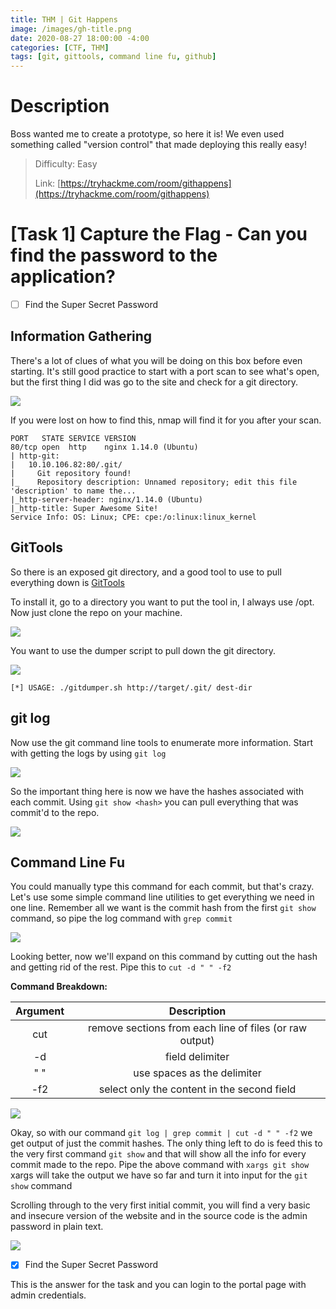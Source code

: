 ```yaml
---
title: THM | Git Happens
image: /images/gh-title.png
date: 2020-08-27 18:00:00 -4:00
categories: [CTF, THM]
tags: [git, gittools, command line fu, github] 
---
```


# Description
Boss wanted me to create a prototype, so here it is! We even used something called "version control" that made deploying this really easy!
> Difficulty: Easy
>
> Link: [https://tryhackme.com/room/githappens](https://tryhackme.com/room/githappens)

# [Task 1]  Capture the Flag - Can you find the password to the application?

- [ ] Find the Super Secret Password

## Information Gathering
There's a lot of clues of what you will be doing on this box before even starting. It's still good practice to start with a port scan to see what's open, but the first thing I did was go to the site and check for a git directory.

![](/images/gh-gitdir.png)

If you were lost on how to find this, nmap will find it for you after your scan.
```console
PORT   STATE SERVICE VERSION                                                  
80/tcp open  http    nginx 1.14.0 (Ubuntu)
| http-git:                           
|   10.10.106.82:80/.git/                                                     
|     Git repository found!
|_    Repository description: Unnamed repository; edit this file 'description' to name the...
|_http-server-header: nginx/1.14.0 (Ubuntu)
|_http-title: Super Awesome Site!
Service Info: OS: Linux; CPE: cpe:/o:linux:linux_kernel
```
## GitTools
So there is an exposed git directory, and a good tool to use to pull everything down is [GitTools](https://github.com/internetwache/GitTools)

To install it, go to a directory you want to put the tool in, I always use /opt. Now just clone the repo on your machine.

![](/images/gh-gtools.png)

You want to use the dumper script to pull down the git directory.

![](/images/gh-dumper.png)

`[*] USAGE: ./gitdumper.sh http://target/.git/ dest-dir`

## git log
Now use the git command line tools to enumerate more information. Start with getting the logs by using `git log`

![](/images/gh-gitlog.png)

So the important thing here is now we have the hashes associated with each commit. Using `git show <hash>` you can pull everything that was commit'd to the repo.

![](/images/gh-gitshow.png)

## Command Line Fu
You could manually type this command for each commit, but that's crazy. Let's use some simple command line utilities to get everything we need in one line. Remember all we want is the commit hash from the first `git show` command, so pipe the log command with `grep commit`

![](/images/gh-grep.png)

Looking better, now we'll expand on this command by cutting out the hash and getting rid of the rest. Pipe this to `cut -d " " -f2`

**Command Breakdown:**

Argument | Description
:------------: | :-------------:
cut | remove sections from each line of files (or raw output)
-d | field delimiter
" " | use spaces as the delimiter
-f2 | select only the content in the second field

![](/images/gh-cut.png)

Okay, so with our command `git log | grep commit | cut -d " " -f2` we get output of just the commit hashes. The only thing left to do is feed this to the very first command `git show` and that will show all the info for every commit made to the repo. Pipe the above command with `xargs git show` xargs will take the output we have so far and turn it into input for the `git show` command

Scrolling through to the very first initial commit, you will find a very basic and insecure version of the website and in the source code is the admin password in plain text.

![](/images/gh-source.png)

- [X] Find the Super Secret Password

This is the answer for the task and you can login to the portal page with admin credentials. 